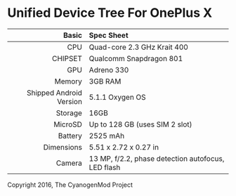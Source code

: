 Unified Device Tree For OnePlus X
==================================

Basic   | Spec Sheet
-------:|:-------------------------
CPU     | Quad-core 2.3 GHz Krait 400
CHIPSET | Qualcomm Snapdragon 801
GPU     | Adreno 330
Memory  | 3GB RAM
Shipped Android Version | 5.1.1 Oxygen OS
Storage | 16GB
MicroSD | Up to 128 GB (uses SIM 2 slot)
Battery | 2525 mAh
Dimensions | 5.51 x 2.72 x 0.27 in
Camera  | 13 MP, f/2.2, phase detection autofocus, LED flash

Copyright 2016, The CyanogenMod Project
